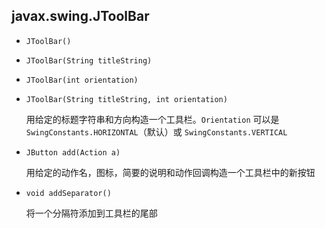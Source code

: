 ## javax.swing.JToolBar

* `JToolBar()`

* `JToolBar(String titleString)`

* `JToolBar(int orientation)`

* `JToolBar(String titleString, int orientation)`

    用给定的标题字符串和方向构造一个工具栏。`Orientation` 可以是 `SwingConstants.HORIZONTAL`（默认）或 `SwingConstants.VERTICAL`
    
* `JButton add(Action a)`

    用给定的动作名，图标，简要的说明和动作回调构造一个工具栏中的新按钮
    
* `void addSeparator()`

    将一个分隔符添加到工具栏的尾部